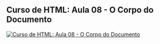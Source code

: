 ## Curso de HTML: Aula 08 - O Corpo do Documento

[![Curso de HTML: Aula 08 - O Corpo do Documento](https://dl.dropboxusercontent.com/u/45470566/Videos/canal-curso-de-programacao/curso-de-html/miniaturas-com-botao-play-video/Miniatura%20Aula%2008%20HTML%20-%20O%20Corpo%20do%20Documento.png)](https://www.youtube.com/watch?v=q-60rExwi7k&list=PL54MLQz4PHsx1qFY8gUpCjLa6ORAvGdRn&index=8)

